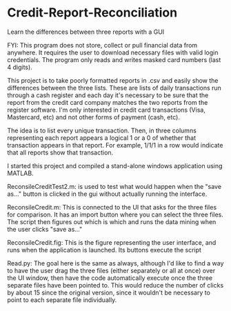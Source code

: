 # Credit-Report-Reconciliation
Learn the differences between three reports with a GUI

FYI: This program does not store, collect or pull financial data from anywhere. It 
requires the user to download necessary files with valid login credentials. The program
only reads and writes masked card numbers (last 4 digits). 

This project is to take poorly formatted reports in .csv and easily show the differences
between the three lists. These are lists of daily transactions run through a cash register
and each day it's necessary to be sure that the report from the credit card company 
matches the two reports from the register software. I'm only interested in credit card 
transactions (Visa, Mastercard, etc) and not other forms of payment (cash, etc).

The idea is to list every unique transaction. Then, in three columns representing each
report appears a logical 1 or a 0 of whether that transaction appears in that report. 
For example, 1/1/1 in a row would indicate that all reports show that transaction.


I started this project and compiled a stand-alone windows application using MATLAB.

ReconsileCreditTest2.m:
is used to test what would happen
when the "save as..." button is clicked in the gui without actually running the interface.

ReconsileCredit.m:
This is connected to the UI that asks for the three files for comparison. It has an import
button where you can select the three files. The script then figures out which is which
and runs the data mining when the user clicks "save as..."

ReconsileCredit.fig:
This is the figure representing the user interface, and runs when the application is launched.
Its buttons execute the script

Read.py:
The goal here is the same as always, although I'd like to find a way to have the user drag the
three files (either separately or all at once) over the UI window, then have the code 
automatically execute once the three separate files have been pointed to. This would reduce 
the number of clicks by about 15 since the original version, since it wouldn't be necessary 
to point to each separate file individually.